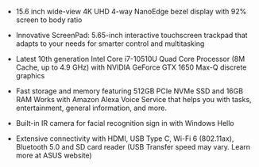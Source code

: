 * 15.6 inch wide-view 4K UHD 4-way NanoEdge bezel display with 92% screen to body ratio

* Innovative ScreenPad: 5.65-inch interactive touchscreen trackpad that adapts to your needs for smarter control and multitasking

* Latest 10th generation Intel Core i7-10510U Quad Core Processor (8M Cache, up to 4.9 GHz) with NVIDIA GeForce GTX 1650 Max-Q discrete graphics

* Fast storage and memory featuring 512GB PCIe NVMe SSD and 16GB RAM
Works with Amazon Alexa Voice Service that helps you with tasks, entertainment, general information, and more.

* Built-in IR camera for facial recognition sign in with Windows Hello

* Extensive connectivity with HDMI, USB Type C, Wi-Fi 6 (802.11ax), Bluetooth 5.0 and SD card reader (USB Transfer speed may vary. Learn more at ASUS website) 